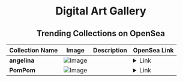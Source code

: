 <div align="center">

# Digital Art Gallery

## Trending Collections on OpenSea

| Collection Name                       | Image                                                                                     | Description                       | OpenSea Link                                                                                          |
|---------------------------------------|-------------------------------------------------------------------------------------------|-----------------------------------|--------------------------------------------------------------------------------------------------------|
| **angelina** | ![Image](https://i.seadn.io/s/raw/files/54a40f6619d9899e2247e89e734b4ca5.jpg?w=500&auto=format?w=200&auto=format) |  | <details><summary>Link</summary>[angelina](https://opensea.io/collection/angelina-32)</details> |
| **PomPom** | ![Image](https://i.seadn.io/s/raw/files/98a78dec0835674f7007b49274d09964.jpg?w=500&auto=format?w=200&auto=format) |  | <details><summary>Link</summary>[PomPom](https://opensea.io/collection/pompom-4)</details> |

</div>